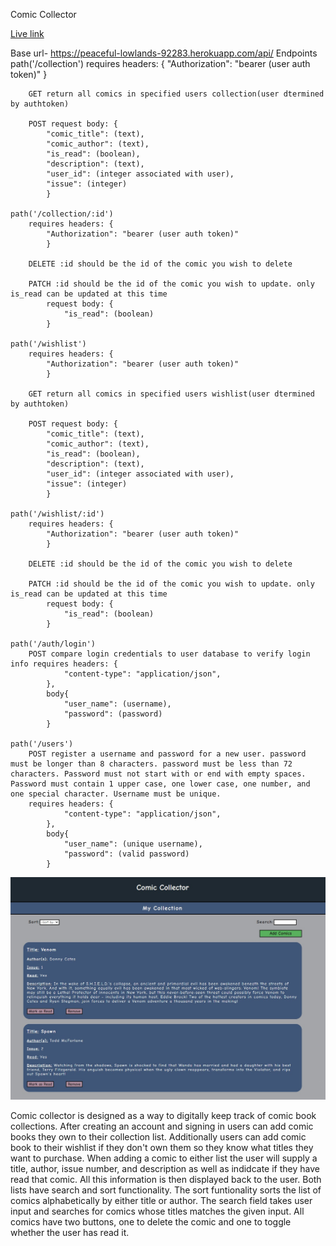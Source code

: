 <!-- Title -->
Comic Collector

<!-- Link to live app -->
[Live link](https://comic-collector.vercel.app/)

<!-- Api Documentation -->
Base url- https://peaceful-lowlands-92283.herokuapp.com/api/
Endpoints
    path('/collection')
        requires headers: { 
            "Authorization": "bearer (user auth token)" 
            }
        
        GET return all comics in specified users collection(user dtermined by authtoken)
        
        POST request body: { 
            "comic_title": (text), 
            "comic_author": (text), 
            "is_read": (boolean), 
            "description": (text), 
            "user_id": (integer associated with user), 
            "issue": (integer)
            }

    path('/collection/:id')
        requires headers: { 
            "Authorization": "bearer (user auth token)" 
            }

        DELETE :id should be the id of the comic you wish to delete

        PATCH :id should be the id of the comic you wish to update. only is_read can be updated at this time
            request body: {
                "is_read": (boolean)
            }

    path('/wishlist')
        requires headers: { 
            "Authorization": "bearer (user auth token)" 
            }
        
        GET return all comics in specified users wishlist(user dtermined by authtoken)
        
        POST request body: { 
            "comic_title": (text), 
            "comic_author": (text), 
            "is_read": (boolean), 
            "description": (text), 
            "user_id": (integer associated with user), 
            "issue": (integer)
            }

    path('/wishlist/:id')
        requires headers: { 
            "Authorization": "bearer (user auth token)" 
            }

        DELETE :id should be the id of the comic you wish to delete

        PATCH :id should be the id of the comic you wish to update. only is_read can be updated at this time
            request body: {
                "is_read": (boolean)
            }

    path('/auth/login')
        POST compare login credentials to user database to verify login info requires headers: {
                "content-type": "application/json",
            },
            body{
                "user_name": (username),
                "password": (password)
            }

    path('/users')
        POST register a username and password for a new user. password must be longer than 8 characters. password must be less than 72 characters. Password must not start with or end with empty spaces. Password must contain 1 upper case, one lower case, one number, and one special character. Username must be unique.
        requires headers: {
                "content-type": "application/json",
            },
            body{
                "user_name": (unique username),
                "password": (valid password)
            }
<!-- Screenshots -->
![Alt text](https://github.com/jdoliverr/comic-collector/blob/master/public/images/ex-comic-collection.jpg?raw=true)

<!-- Summary -->
Comic collector is designed as a way to digitally keep track of comic book collections. After creating an account and signing in users can add comic books they own to their collection list. Additionally users can add comic book to their wishlist if they don't own them so they know what titles they want to purchase. When adding a comic to either list the user will supply a title, author, issue number, and description as well as indidcate if they have read that comic. All this information is then displayed back to the user. Both lists have search and sort functionality. The sort funtionality sorts the list of comics alphabetically by either title or author. The search field takes user input and searches for comics whose titles matches the given input. All comics have two buttons, one to delete the comic and one to toggle whether the user has read it.  